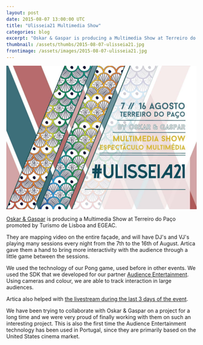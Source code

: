 ```yaml
---
layout: post
date: 2015-08-07 13:00:00 UTC
title: "Ulisseia21 Multimedia Show"
categories: blog
excerpt: "Oskar & Gaspar is producing a Multimedia Show at Terreiro do Paço promoted by Turismo de Lisboa and EGEAC. They asked Artica to give them a hand to bring in some more interactivity with the audience."
thumbnail: /assets/thumbs/2015-08-07-ulisseia21.jpg
frontimage: /assets/images/2015-08-07-ulisseia21.jpg
---
```


![](/assets/images/2015-08-07-ulisseia21.jpg)

[Oskar & Gaspar][1] is producing a Multimedia Show at Terreiro do Paço promoted by Turismo de Lisboa and EGEAC.

They are mapping video on the entire façade, and will have DJ's and VJ's playing many sessions every night from the 7th to the 16th of August. Artica gave them a hand to bring more interactivity with the audience through a little game between the sessions. 

We used the technology of our Pong game, used before in other events. We used the SDK that we developed for our partner [Audience Entertainment][2]. Using cameras and colour, we are able to track interaction in large audiences.

Artica also helped with [the livestream during the last 3 days of the event][3].

We have been trying to collaborate with Oskar & Gaspar on a project for a long time and we were very proud of finally working with them on such an interesting project. This is also the first time the Audience Entertainment technology has been used in Portugal, since they are primarily based on the United States cinema market.

[1]: http://www.oskar-gaspar.com/
[2]: http://www.audienceentertainment.com/
[3]: http://artica.cc/ulisseia21
